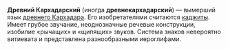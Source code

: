 **Древний Кархадарский** (иногда **древнекархадарский**) — вымерший язык [древнего Кархадара](Древний%20Кархадар). Его изобретателями считаются [каджиты](Каджиты). Имеет грубое звучание, неоднозначные речевые конструкции, изобилие «рычащих» и «щипящих» звуков. Система знаков невероятно витиевата и представлена разнообразными иероглифами.